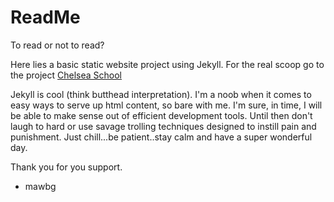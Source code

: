 # ReadMe

To read or not to read?

Here lies a basic static website project using Jekyll.  For the real scoop go to the project [Chelsea School](https://github.com/Byrnesz/project-jekyll/wiki)

Jekyll is cool (think butthead interpretation). I'm a noob when it comes to easy ways to serve up html content, so bare with me. I'm sure, in time, I will be able to make sense out of efficient development tools.  Until then don't laugh to hard or use savage trolling techniques designed to instill pain and punishment. Just chill...be patient..stay calm and have a super wonderful day.

Thank you for you support.
 - mawbg
